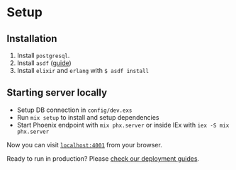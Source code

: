 # Setup

## Installation
1. Install `postgresql`.
2. Install `asdf` ([guide](https://asdf-vm.com/guide/getting-started.html#_3-install-asdf))
3. Install `elixir` and `erlang` with `$ asdf install` 

## Starting server locally
  * Setup DB connection in `config/dev.exs`
  * Run `mix setup` to install and setup dependencies
  * Start Phoenix endpoint with `mix phx.server` or inside IEx with `iex -S mix phx.server`

Now you can visit [`localhost:4001`](https://localhost:4001) from your browser.

Ready to run in production? Please [check our deployment guides](https://hexdocs.pm/phoenix/deployment.html).
